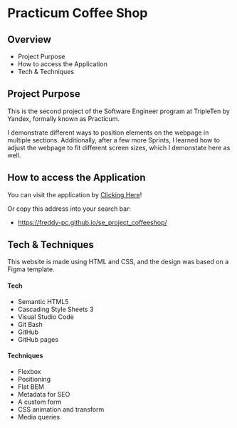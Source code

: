 # Practicum Coffee Shop

## Overview

- Project Purpose
- How to access the Application
- Tech & Techniques

## Project Purpose

This is the second project of the Software Engineer program at TripleTen by Yandex, formally known as Practicum.

I demonstrate different ways to position elements on the webpage in multiple sections. Additionally, after a few more Sprints, I learned how to adjust the webpage to fit different screen sizes, which I demonstate here as well.

## How to access the Application

You can visit the application by [Clicking Here](https://freddy-pc.github.io/se_project_coffeeshop/)!

Or copy this address into your search bar:

- https://freddy-pc.github.io/se_project_coffeeshop/

## Tech & Techniques

This website is made using HTML and CSS, and the design was based on a Figma template.

#### Tech

- Semantic HTML5
- Cascading Style Sheets 3
- Visual Studio Code
- Git Bash
- GitHub
- GitHub pages

#### Techniques

- Flexbox
- Positioning
- Flat BEM
- Metadata for SEO
- A custom form
- CSS animation and transform
- Media queries

